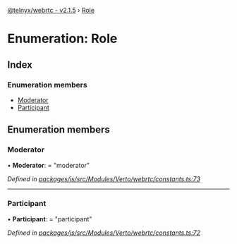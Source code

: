 [@telnyx/webrtc - v2.1.5](../README.md) › [Role](role.md)

# Enumeration: Role

## Index

### Enumeration members

* [Moderator](role.md#moderator)
* [Participant](role.md#participant)

## Enumeration members

###  Moderator

• **Moderator**: = "moderator"

*Defined in [packages/js/src/Modules/Verto/webrtc/constants.ts:73](https://github.com/team-telnyx/webrtc/blob/4f15142/packages/js/src/Modules/Verto/webrtc/constants.ts#L73)*

___

###  Participant

• **Participant**: = "participant"

*Defined in [packages/js/src/Modules/Verto/webrtc/constants.ts:72](https://github.com/team-telnyx/webrtc/blob/4f15142/packages/js/src/Modules/Verto/webrtc/constants.ts#L72)*
